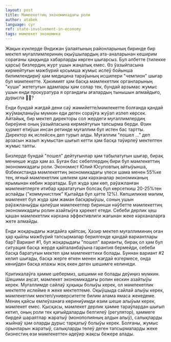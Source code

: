 ```yaml
---
layout: post
title: Мәмлекеттиң экономикадағы роли
author: atabek
language: cyr
ref: state-involvement-in-economy
tags: мәмлекет экономика
---
```


Жақын күнлерде Әндижан ўалаятының районларының биринде бир мектеп муғаллимлериниң оқыўшылардың ата-аналарынан кеширим сорағаны ҳаққында хабарларды көрген шығарсыз. Бул әлбетте (тилекке қарсы) бизлердиң журт ушын жаңалық емес. Өз ўазыйпасына кирмейтуғын мәжбүрий қосымша жумыс ислеў бойынша билимлендириў ҳәм медицина тараўының исшилери "чемпион" шығар бул мәмлекетте. Ҳәкимият ҳәм басқа мәмлекетлик органларының "күши" жететуғын адамлары ҳәм солар тек, бундай арзымас жумыс ушын енди прокуратура я органдағы ағалардың тынышын алмайдығо, дурыспа 🤦‍♂️?

Енди бундай жағдай дени саў жәмийетте/мәмлекетте болғанда қандай жуўмақланыўы мүмкин еди деген сораўға жуўап излеп көрсек. Айтайық, бир мектеп директоры сол жердеги муғаллимлердиң биреўине оның ўазыйпасына кирмейтуғын тапсырма берди. Өзин ҳүрмет етиўши инсан ретинде муғаллим бул истен бас тартты. Директор яқ ислейсең деп турып алды. Муғаллим "пошел …" деп арзасын жазып жумыстан шығып кетти ҳәм басқа тәўирлеў мектептен жумыс тапты.

Бизлерде бундай "пошел" дейтуғынлар ҳәм табылатуғын шығар, бирақ мениңше жүдә ҳәм аз. Буған бас себеплердиң бири бул мәмлекеттиң экономикадағы роли. Экономист Юлий Юсуповтың айтыўынша, Өзбекистанда мәмлекеттиң экономикадағы үлеси шама менен 55%ке тең, яғный мәмлекетлик шөлкем ҳәм кәрханалар экономиканың ярымынан көбин жаратады. Бул жүдә ҳәм көп, раўажланған мәмлекетлерге итибар қарататуғын болсақ бул көрсеткиш 20-25%тен аспайды ("коммунистлик" Қытайда бул ҳәтте 12%). Көпшиликке мәлим, мәмлекет бул жүдә ҳәм жаман басқарыўшы, соның ушын раўажланыўды қәлеўши мәмлекетлер биринши нәўбетте мәмлекеттиң экономикадағы ролин азайтыўға ҳәрекет етеди. Себеби дерлик ҳеш қашан мәмлекетлик кәрхана эффективлиги жағынан жеке кәрханаларға жете алмайды.

Енди жоқарыдағы жағдайға қайтсақ. Ҳәзир мектеп муғаллиминиң оған ҳәр қыйлы мәжбүрий тапсырмалар берилгенде қандай вариантлары бар? Вариант #1, бул жоқарыдағы "пошел" варианты, бирақ ол ҳәм бул ситуация басқа жерде қайталанбаўына гарантия бермейди, себеби басқа баратуғын мектеп ҳәм мәмлекеттики болады. Буннан вариант #2 келип шығады, басқа жерге өткен менен жағдай өзгермесе, онда көниўден басқа илажы жоқ екен деген шешимге келинеди.

Критикалаўға ҳәмме шебермиз, шешими не болады деўиңиз мүмкин. Шешими аңсат, мәмлекет экономикадағы ролин кескин азайтыўы керек. Муғаллимде сайлаў ҳуқықы болыўы керек, ол мәмлекетлик мектепте ислейме я жеке мектептеме. Оқыўшыда сайлай алыўы керек, мәмлекетлик мектеп/университетте билим алама ямаса жекедеме. Мениң қайсы емлеўханаға көриниўимди өзим шеше алыўым керек, мәмлекет емес. Қысқасы, мәмлекет дерлик ҳәмме тараўлардан шығып кетип, оның роли тек қағыйдаларды белгилеў (регулятор), ҳәммеге бирдей шараятлар жаратыў (монополияның алдын алыў), салықларды жыйнаў ҳәм оларды дурыс тарқатыў болыўы керек. Болғаны, жумыс орынларын жаратыў, салықларды төлеў деген тапсырмаларды жеке бизнестиң өзи мәмлекеттен әдеўир жақсы бежере алады.

